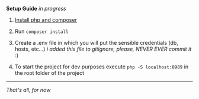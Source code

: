 **Setup Guide** *in progress*

1. [Install php and composer](https://www.digitalocean.com/community/tutorials/how-to-install-and-use-composer-on-ubuntu-18-04)

2. Run `composer install`

3. Create a .env file in which you will put the sensible credentials (db, hosts, etc...) *i added this file to gitignore, please, NEVER EVER commit it* :)

4. To start the project for dev purposes execute `php -S localhost:8989` in the root folder of the project
****
*That's all, for now*